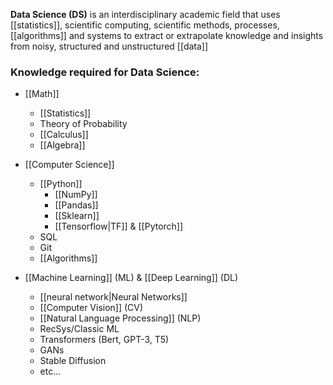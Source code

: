 **Data Science (DS)** is an interdisciplinary academic field that uses [[statistics]], scientific computing, scientific methods, processes, [[algorithms]] and systems to extract or extrapolate knowledge and insights from noisy, structured and unstructured [[data]]

### Knowledge required for Data Science:

* [[Math]]
	* [[Statistics]]
	* Theory of Probability
	* [[Calculus]]
	* [[Algebra]]

* [[Computer Science]]
	* [[Python]]
		* [[NumPy]]
		* [[Pandas]]
		* [[Sklearn]]
		* [[Tensorflow|TF]] & [[Pytorch]]
	* SQL
	* Git
	* [[Algorithms]]

* [[Machine Learning]] (ML) & [[Deep Learning]] (DL)
	* [[neural network|Neural Networks]]
	* [[Computer Vision]] (CV)
	* [[Natural Language Processing]] (NLP)
	* RecSys/Classic ML
	* Transformers (Bert, GPT-3, T5)
	* GANs
	* Stable Diffusion
	* etc...